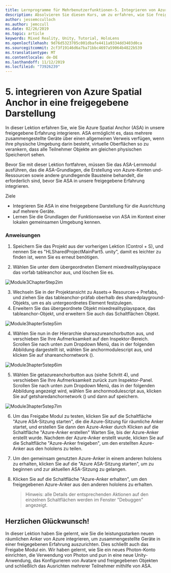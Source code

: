 ```yaml
---
title: Lernprogramme für Mehrbenutzerfunktionen-5. Integrieren von Azure Spatial Anchor in eine gemeinsame Nutzung
description: Absolvieren Sie diesen Kurs, um zu erfahren, wie Sie freigegebene Umgebungen mit mehreren Benutzern in einer hololens 2-Anwendung implementieren.
author: jessemcculloch
ms.author: jemccull
ms.date: 02/26/2019
ms.topic: article
keywords: Mixed Reality, Unity, Tutorial, HoloLens
ms.openlocfilehash: 9d76d5323705c001dbafe4411a9334dd3403d0ca
ms.sourcegitcommit: 2cf3f19146d6a7ba71bbc4697a59064b4822b539
ms.translationtype: MT
ms.contentlocale: de-DE
ms.lasthandoff: 11/12/2019
ms.locfileid: "73926239"
---
```

# <a name="5-integrating-azure-spatial-anchors-into-a-shared-experience"></a>5. integrieren von Azure Spatial Anchor in eine freigegebene Darstellung

In dieser Lektion erfahren Sie, wie Sie Azure Spatial Anchor (ASA) in unsere freigegebene Erfahrung integrieren. ASA ermöglicht es, dass mehrere zusammengestellte Geräte über einen allgemeinen Verweis verfügen, wenn ihre physische Umgebung darin besteht, virtuelle Oberflächen so zu verankern, dass alle Teilnehmer Objekte am gleichen physischen Speicherort sehen.

Bevor Sie mit dieser Lektion fortfahren, müssen Sie das ASA-Lernmodul ausführen, das die ASA-Grundlagen, die Erstellung von Azure-Konten und-Ressourcen sowie andere grundlegende Bausteine behandelt, die erforderlich sind, bevor Sie ASA in unsere freigegebene Erfahrung integrieren.

Ziele

- Integrieren Sie ASA in eine freigegebene Darstellung für die Ausrichtung auf mehrere Geräte.
- Lernen Sie die Grundlagen der Funktionsweise von ASA im Kontext einer lokalen gemeinsamen Umgebung kennen.

### <a name="instructions"></a>Anweisungen

1. Speichern Sie das Projekt aus der vorherigen Lektion (Control + S), und nennen Sie es "HLSharedProjectMainPart5. unity", damit es leichter zu finden ist, wenn Sie es erneut benötigen.

2. Wählen Sie unter dem übergeordneten Element mixedrealityplayspace das vorfab tableanchor aus, und löschen Sie es.

![Module3Chapter5tep2im](images/module3chapter5step2im.PNG)

3.  Wechseln Sie in der Projektansicht zu Assets-> Resources-> Prefabs, und ziehen Sie das tableanchor-präfab oberhalb des sharedplayground-Objekts, um es als untergeordnetes Element festzulegen.
4.  Erweitern Sie das übergeordnete Objekt mixedrealityplayspace, das tableanchor-Objekt, und erweitern Sie auch das Schaltflächen Objekt. 

![Module3hapter5step5im](images/module3chapter5step5im.PNG)

4. Wählen Sie nun in der Hierarchie shareazureanchorbutton aus, und verschieben Sie Ihre Aufmerksamkeit auf den Inspektor-Bereich. Scrollen Sie nach unten zum Dropdown Menü, das in der folgenden Abbildung dargestellt ist, wählen Sie anchormodulescript aus, und klicken Sie auf shareanchornetwork ().

![Module3hapter5step6im](images/module3chapter5step6im.PNG)

5. Wählen Sie getazureanchorbutton aus (siehe Schritt 4), und verschieben Sie Ihre Aufmerksamkeit zurück zum Inspektor-Panel. Scrollen Sie nach unten zum Dropdown Menü, das in der folgenden Abbildung angezeigt wird, wählen Sie anchormodulescript aus, klicken Sie auf getsharedanchornetwork () und dann auf speichern.

![Module3hapter5step7im](images/module3chapter5step7im.PNG)

6. Um das Freigabe Modul zu testen, klicken Sie auf die Schaltfläche "Azure ASA-Sitzung starten", die die Azure-Sitzung für räumliche Anker startet, und erstellen Sie dann den Azure-Anker durch Klicken auf die Schaltfläche "Azure-Anker erstellen" Warten Sie, bis der Azure-Anker erstellt wurde. Nachdem der Azure-Anker erstellt wurde, klicken Sie auf die Schaltfläche "Azure-Anker freigeben", um den erstellten Azure-Anker aus den hololens zu teilen.

7. Um den gemeinsam genutzten Azure-Anker in einem anderen hololens zu erhalten, klicken Sie auf die "Azure ASA-Sitzung starten", um zu beginnen und zur aktuellen ASA-Sitzung zu gelangen.

8. Klicken Sie auf die Schaltfläche "Azure-Anker erhalten", um den freigegebenen Azure-Anker aus den anderen hololens zu erhalten.

   > Hinweis: alle Details der entsprechenden Aktionen auf den einzelnen Schaltflächen werden im Fenster "Debuggen" angezeigt.

## <a name="congratulations"></a>Herzlichen Glückwunsch!

In dieser Lektion haben Sie gelernt, wie Sie die leistungsstarken neuen räumlichen Anker von Azure integrieren, um zusammengestellte Geräte in einer freigegebenen Erfahrung auszurichten. Dies schließt auch das Freigabe Modul ein. Wir haben gelernt, wie Sie ein neues Photon-Konto einrichten, die Verwendung von Photon und pun in eine neue Unity-Anwendung, das Konfigurieren von Avatare und freigegebenen Objekten und schließlich das Ausrichten mehrerer Teilnehmer mithilfe von ASA. 

